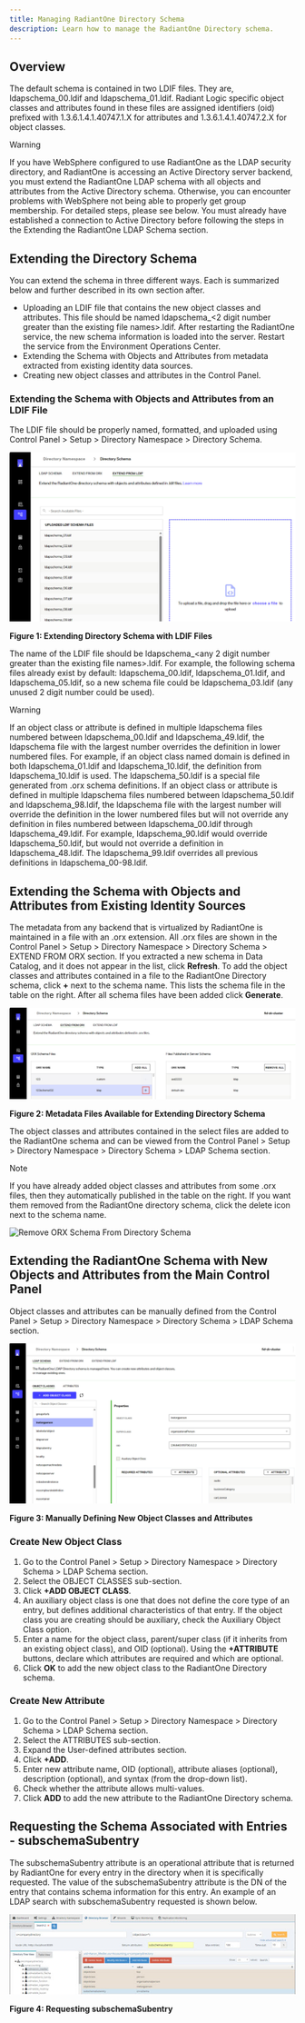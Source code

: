 ```yaml
---
title: Managing RadiantOne Directory Schema
description: Learn how to manage the RadiantOne Directory schema. 
---
```


## Overview

The default schema is contained in two LDIF files. They are, ldapschema_00.ldif and ldapschema_01.ldif. Radiant Logic specific object classes and attributes found in these files are assigned identifiers (oid) prefixed with 1.3.6.1.4.1.40747.1.X for attributes and 1.3.6.1.4.1.40747.2.X for object classes.

>[!warning]
>If you have WebSphere configured to use RadiantOne as the LDAP security directory, and RadiantOne is accessing an Active Directory server backend, you must extend the RadiantOne LDAP schema with all objects and attributes from the Active Directory schema. Otherwise, you can encounter problems with WebSphere not being able to properly get group membership. For detailed steps, please see below. You must already have established a connection to Active Directory before following the steps in the Extending the RadiantOne LDAP Schema section.

## Extending the Directory Schema

You can extend the schema in three different ways. Each is summarized below and further described in its own section after. 
-	Uploading an LDIF file that contains the new object classes and attributes. This file should be named ldapschema_<2 digit number greater than the existing file names>.ldif. After restarting the RadiantOne service, the new schema information is loaded into the server. Restart the service from the Environment Operations Center.
-	Extending the Schema with Objects and Attributes from metadata extracted from existing identity data sources.
-	Creating new object classes and attributes in the Control Panel.

### Extending the Schema with Objects and Attributes from an LDIF File

The LDIF file should be properly named, formatted, and uploaded using Control Panel > Setup > Directory Namespace > Directory Schema.

![Extend Schema from LDIF File](../Media/ldif-files.jpg)

**Figure 1: Extending Directory Schema with LDIF Files**

The name of the LDIF file should be ldapschema_<any 2 digit number greater than the existing file names>.ldif. For example, the following schema files already exist by default: ldapschema_00.ldif, ldapschema_01.ldif, and ldapschema_05.ldif, so a new schema file could be ldapschema_03.ldif (any unused 2 digit number could be used).	

>[!warning] 
>If an object class or attribute is defined in multiple ldapschema files numbered between ldapschema_00.ldif and ldapschema_49.ldif, the ldapschema file with the largest number overrides the definition in lower numbered files. For example, if an object class named domain is defined in both ldapschema_01.ldif and ldapschema_10.ldif, the definition from ldapschema_10.ldif is used. The ldapschema_50.ldif is a special file generated from .orx schema definitions. If an object class or attribute is defined in multiple ldapschema files numbered between ldapschema_50.ldif and ldapschema_98.ldif, the ldapschema file with the largest number will override the definition in the lower numbered files but will not override any definition in files numbered between ldapschema_00.ldif through ldapschema_49.ldif. For example, ldapschema_90.ldif would override ldapschema_50.ldif, but would not override a definition in ldapschema_48.ldif. The ldapschema_99.ldif overrides all previous definitions in ldapschema_00-98.ldif.

## Extending the Schema with Objects and Attributes from Existing Identity Sources

The metadata from any backend that is virtualized by RadiantOne is maintained in a file with an .orx extension. All .orx files are shown in the Control Panel > Setup > Directory Namespace > Directory Schema > EXTEND FROM ORX section. If you extracted a new schema in Data Catalog, and it does not appear in the list, click **Refresh**. To add the object classes and attributes contained in a file to the RadiantOne Directory schema, click **+** next to the schema name. This lists the schema file in the table on the right. After all schema files have been added click **Generate**.

![ORX Files Available for Extending RadiantOne Directory Schema](../Media/orx-schemas.jpg)

**Figure 2: Metadata Files Available for Extending Directory Schema**

The object classes and attributes contained in the select files are added to the RadiantOne schema and can be viewed from the Control Panel > Setup > Directory Namespace > Directory Schema > LDAP Schema section.

>[!note] 
>If you have already added object classes and attributes from some .orx files, then they automatically published in the table on the right. If you want them removed from the RadiantOne directory schema, click the delete icon next to the schema name.

![Remove ORX Schema From Directory Schema](../Media/delete-orx-schemas.jpg)
## Extending the RadiantOne Schema with New Objects and Attributes from the Main Control Panel

Object classes and attributes can be manually defined from the Control Panel > Setup > Directory Namespace > Directory Schema > LDAP Schema section.

![Manually Defining New Object Classes and Attributes](../Media/ldap-schema.jpg)

**Figure 3: Manually Defining New Object Classes and Attributes**

### Create New Object Class

1.	Go to the Control Panel > Setup > Directory Namespace > Directory Schema > LDAP Schema section.
2.  Select the OBJECT CLASSES sub-section.
3.	Click **+ADD OBJECT CLASS**.
4.	An auxiliary object class is one that does not define the core type of an entry, but defines additional characteristics of that entry. If the object class you are creating should be auxiliary, check the Auxiliary Object Class option.
5.	Enter a name for the object class, parent/super class (if it inherits from an existing object class), and OID (optional). Using the **+ATTRIBUTE** buttons, declare which attributes are required and which are optional.
6.	Click **OK** to add the new object class to the RadiantOne Directory schema.

### Create New Attribute

1.	Go to the Control Panel > Setup > Directory Namespace > Directory Schema > LDAP Schema section.
2.	Select the ATTRIBUTES sub-section.
3.	Expand the User-defined attributes section.
4.	Click **+ADD**.
5.	Enter new attribute name, OID (optional), attribute aliases (optional), description (optional), and syntax (from the drop-down list).
6.	Check whether the attribute allows multi-values.
7.	Click **ADD** to add the new attribute to the RadiantOne Directory schema.

## Requesting the Schema Associated with Entries - subschemaSubentry

The subschemaSubentry attribute is an operational attribute that is returned by RadiantOne for every entry in the directory when it is specifically requested. The value of the subschemaSubentry attribute is the DN of the entry that contains schema information for this entry. An example of an LDAP search with subschemaSubentry requested is shown below.

![Requesting subschemaSubentry](../Media/Image4.3.jpg)

**Figure 4: Requesting subschemaSubentry**

